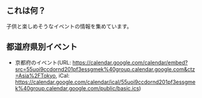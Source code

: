 ## これは何？

子供と楽しめそうなイベントの情報を集めています。

## 都道府県別イベント

- 京都府のイベント(URL: https://calendar.google.com/calendar/embed?src=55uoi9ccdornd201pf3essgmek%40group.calendar.google.com&ctz=Asia%2FTokyo, iCal: https://calendar.google.com/calendar/ical/55uoi9ccdornd201pf3essgmek%40group.calendar.google.com/public/basic.ics)
